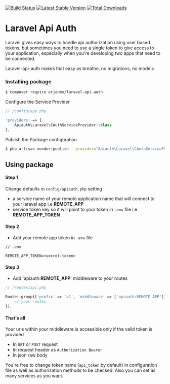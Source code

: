 [![Build Status](https://travis-ci.org/erjanmx/laravel-api-auth.svg?branch=master)](https://travis-ci.org/erjanmx/laravel-api-auth)
[![Latest Stable Version](https://poser.pugx.org/erjanmx/laravel-api-auth/v/stable)](https://packagist.org/packages/erjanmx/laravel-api-auth) 
[![Total Downloads](https://poser.pugx.org/erjanmx/laravel-api-auth/downloads)](https://packagist.org/packages/erjanmx/laravel-api-auth)

# Laravel Api Auth

Laravel gives easy ways to handle api authorization using user based tokens, but sometimes you need to use a single token to give access to your application, especially when you're developing two apps that need to be connected.

Laravel-api-auth makes that easy as breathe, no migrations, no models

### Installing package

```bash
$ composer require erjanmx/laravel-api-auth
```

Configure the Service Provider

```php
// /config/app.php

'providers' => [
    Apiauth\Laravel\CAuthServiceProvider::class
],

```

Publish the Package configuration

```bash
$ php artisan vendor:publish --provider="Apiauth\Laravel\CAuthServiceProvider"
```


## Using package

#### Step 1

Change defaults in `config/apiauth.php` setting

- a service name of your remote application name that will connect to your laravel app i.e **REMOTE_APP**
- service token key so it will point to your token in `.env` file i.e **REMOTE_APP_TOKEN**

#### Step 2

- Add your remote app token in `.env` file
```
// .env

REMOTE_APP_TOKEN=<secret-token>
```

#### Step 3

- Add 'apiauth:**REMOTE_APP**' middleware to your routes
```php
// /routes/api.php

Route::group(['prefix' => 'v1', 'middleware' => ['apiauth:REMOTE_APP']], function () {
    // your routes
});
```

#### That's all

Your urls within your middleware is accessible only if the valid token is provided

- In `GET` or `POST` request
- In request header as `Authorization Bearer`
- In json raw body

You're free to change token name (`api_token` by default) in configuration file as well as
authorization methods to be checked. 
Also you can set as many services as you want.
